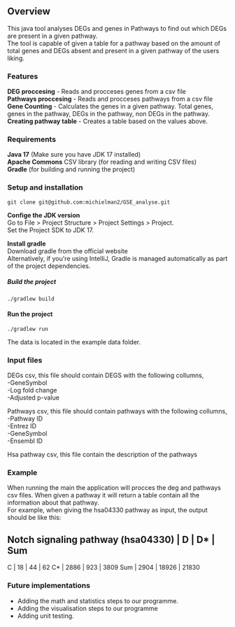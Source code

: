 ## Overview <br>
This java tool analyses DEGs and genes in Pathways to find out which DEGs are present in a given pathway. <br>
The tool is capable of given a table for a pathway based on the amount of total genes and DEGs absent and present in a given pathway of the users liking.<br>

### Features
**DEG proccesing** - Reads and procceses genes from a csv file <br>
**Pathways proccesing** - Reads and procceses pathways from a csv file <br>
**Gene Counting** - Calculates the genes in a given pathway. Total genes, genes in the pathway, DEGs in the pathway, non DEGs in the pathway.<br>
**Creating pathway table** - Creates a table based on the values above.<br>

### Requirements <br>
**Java 17** (Make sure you have JDK 17 installed)<br>
**Apache Commons** CSV library (for reading and writing CSV files)<br>
**Gradle** (for building and running the project)<br>


### Setup and installation <br>
```
git clone git@github.com:michielman2/GSE_analyse.git
```
**Confige the JDK version**<br>
Go to File > Project Structure > Project Settings > Project.<br>
Set the Project SDK to JDK 17.<br>

**Install gradle**<br>
Download gradle from the official website <br>
Alternatively, if you're using IntelliJ, Gradle is managed automatically as part of the project dependencies.<br>

##### Build the project <br>
```
./gradlew build
```
#### Run the project <br>
```
./gradlew run

```
The data is located in the example data folder.<br>

### Input files<br>
DEGs csv, this file should contain DEGS with the following collumns,<br>
-GeneSymbol<br>
-Log fold change<br>
-Adjusted p-value<br>

Pathways csv, this file should contain pathways with the following collumns,<br>
-Pathway ID<br>
-Entrez ID<br>
-GeneSymbol<br>
-Ensembl ID<br>

Hsa pathway csv, this file contain the description of the pathways <br>


### Example<br>
When running the main the application will procces the deg and pathways csv files. When given a pathway it will return a table contain all the information about that pathway.<br>
For example, when giving the hsa04330 pathway as input, the output should be like this:<br>

Notch signaling pathway (hsa04330)
 | D    | D*   | Sum
 --------------------
 C    | 18   | 44   | 62
 C*   | 2886 | 923  | 3809
 Sum  | 2904 | 18926 | 21830

### Future implementations<br>
- Adding the math and statistics steps to our programme.<br>
- Adding the visualisation steps to our programme<br>
- Adding unit testing.<br>

